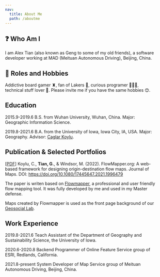 ```yaml
---
nav:
  title: About Me
  path: /aboutme
---
```


## ❓ Who Am I

I am Alex Tian (also known as Geng to some of my old friends), a software developer working at MAD (Meituan Autonomous Driving), Beijing, China.

## 👻 Roles and Hobbies

Addictive board gamer ♜, fan of Lakers 🏀, curious programer 🧑🏿‍💻, technical stuff lover 📱. Please invite me if you have the same hobbies 😊.

## Education

2015.9-2019.6 B.S. from Wuhan University, Wuhan, China. Major: Geographic Information Science.

2019.8-2021.6 B.A. from the University of Iowa, Iowa City, IA, USA. Major: Geography. Advisor: [Caglar Koylu](https://clas.uiowa.edu/geography/people/caglar-koylu).

## Publication & Selected Portfolios

[[PDF]('')] Koylu, C., **Tian, G.**, & Windsor, M. (2022). FlowMapper.org: A web-based framework for designing origin-destination flow maps. Journal of Maps. DOI: https://doi.org/10.1080/17445647.2021.1996479

The paper is writen based on [Flowmapper](https://flowmapper.org/), a professional and user friendly flow mapping tool. It was fully developed by me and used in my Master defense.

Maps created by Flowmapper is used as the front page background of our [Geosocial Lab](https://www.geo-social.com/index.html).

## Work Experience

2019.8-2021.6 Teach Assistant of the Department of Geography and Sustainability Science, the University of Iowa.

2020.6-2020.8 Backend Programmer of Online Feature Service group of ESRI, Redlands, California.

2021.8-present System Developer of Map Service group of Meituan Autonomous Driving, Beijing, China.
